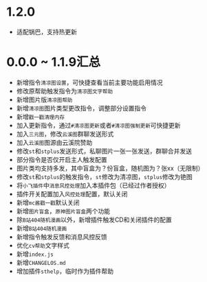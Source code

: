 # 1.2.0

* 适配锅巴，支持热更新

# 0.0.0 ~ 1.1.9汇总
* 新增指令`清凉图设置`，可快捷查看当前主要功能启用情况
* 修改原帮助触发指令为`清凉图文字帮助`
* 新增图片版`清凉图帮助`
* 新增`清凉图`图片类型更改指令，调整部分设置指令
* 新增`戳一戳清理内存`
* 加入更新指令，通过`#清凉图更新`或者`#清凉图强制更新`可快捷更新
* 加入`三元图`，修改`云溪图`群聊发送形式
* 加入`云溪图`图源由云溪院赞助
* 修改`st`和`stplus`发送形式，私聊图片一张一张发送，群聊合并发送
* 部分指令是否仅开启主人触发配置
* 图片类均支持多发，其中盲盒为？份盲盒，随机图为？张xx（无限制）
* 修改`st`和`stplus`的触发指令，`st`修改为清凉图，`stplus`修改为铯图
* 将`小飞插件`中`消息风控处理`加入本插件包（已经过作者授权）
* 插件开关配置加入`风控处理`配置，默认关闭
* 新增`mc酱戳一戳`默认关闭
* 新增`图片盲盒`，`原神图片盲盒`两个功能
* 除`B站404随机漫画`以外，新增插件触发CD和关闭插件的配置
* 新增`B站404随机漫画`
* 新增指令触发反馈和消息风控反馈
* 优化`cv帮助`文字样式
* 新增`index.js`
* 新增`CHANGELOS.md`
* 增加插件`sthelp`，临时作为插件帮助
